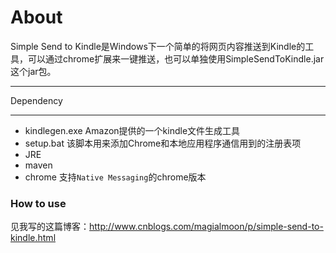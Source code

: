 About
==========

Simple Send to Kindle是Windows下一个简单的将网页内容推送到Kindle的工具，可以通过chrome扩展来一键推送，也可以单独使用SimpleSendToKindle.jar这个jar包。

----------

Dependency

----------

- kindlegen.exe Amazon提供的一个kindle文件生成工具
- setup.bat 该脚本用来添加Chrome和本地应用程序通信用到的注册表项
- JRE
- maven
- chrome 支持`Native Messaging`的chrome版本

### How to use

见我写的这篇博客：http://www.cnblogs.com/magialmoon/p/simple-send-to-kindle.html
